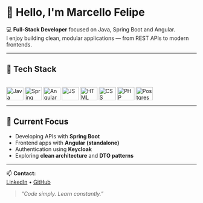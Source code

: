 # 👋 Hello, I'm Marcello Felipe

💻 **Full-Stack Developer** focused on Java, Spring Boot and Angular.  
I enjoy building clean, modular applications — from REST APIs to modern frontends.

---

## 🚀 Tech Stack
<div style="display: inline_block"><br>
  <img align="center" alt="Java" height="35" width="45" src="https://cdn.jsdelivr.net/gh/devicons/devicon/icons/java/java-original.svg">
  <img align="center" alt="Spring" height="35" width="45" src="https://cdn.jsdelivr.net/gh/devicons/devicon/icons/spring/spring-original.svg">
  <img align="center" alt="Angular" height="35" width="45" src="https://cdn.jsdelivr.net/gh/devicons/devicon/icons/angularjs/angularjs-original.svg">
  <img align="center" alt="JS" height="35" width="45" src="https://cdn.jsdelivr.net/gh/devicons/devicon/icons/javascript/javascript-original.svg">
  <img align="center" alt="HTML" height="35" width="45" src="https://cdn.jsdelivr.net/gh/devicons/devicon/icons/html5/html5-original.svg">
  <img align="center" alt="CSS" height="35" width="45" src="https://cdn.jsdelivr.net/gh/devicons/devicon/icons/css3/css3-original.svg">
  <img align="center" alt="PHP" height="35" width="45" src="https://cdn.jsdelivr.net/gh/devicons/devicon/icons/php/php-original.svg">
  <img align="center" alt="Postgres" height="35" width="45" src="https://cdn.jsdelivr.net/gh/devicons/devicon/icons/postgresql/postgresql-original.svg">
</div>

---

## 🧩 Current Focus
- Developing APIs with **Spring Boot**  
- Frontend apps with **Angular (standalone)**  
- Authentication using **Keycloak**  
- Exploring **clean architecture** and **DTO patterns**

---

📫 **Contact:**  
[LinkedIn](https://www.linkedin.com/in/marcellofelipe) • [GitHub](https://github.com/marcello7eng)

> _“Code simply. Learn constantly.”_

